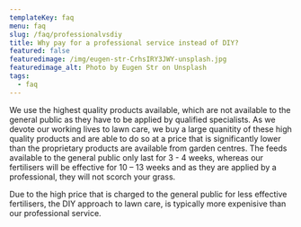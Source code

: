 ```yaml
---
templateKey: faq
menu: faq
slug: /faq/professionalvsdiy
title: Why pay for a professional service instead of DIY?
featured: false
featuredimage: /img/eugen-str-CrhsIRY3JWY-unsplash.jpg
featuredimage_alt: Photo by Eugen Str on Unsplash
tags:
  - faq
---
```



We use the highest quality products available, which are not available to the general public as they have to be applied by qualified specialists. As we devote our working lives to lawn care, we buy a large quanitity of these high quality products and are able to do so at a price that is significantly lower than the proprietary products are available from garden centres. The feeds available to the general public only last for 3 - 4 weeks, whereas our fertilisers will be effective for 10 – 13 weeks and as they are applied by a professional, they will not scorch your grass. 

Due to the high price that is charged to the general public for less effective fertilisers, the DIY approach to lawn care, is typically more expenisive than our professional service. 